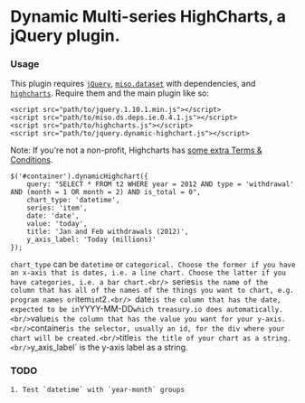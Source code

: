 # Dynamic Multi-series HighCharts, a jQuery plugin.

### Usage

This plugin requires <a href="" target="_blank">`jQuery`</a>, <a href="https://github.com/misoproject/dataset" target="_blank">`miso.dataset`</a> with dependencies, and <a href="http://www.highcharts.com/" target="_blank">`highcharts`</a>. Require them and the main plugin like so:

````
<script src="path/to/jquery.1.10.1.min.js"></script>
<script src="path/to/miso.ds.deps.ie.0.4.1.js"></script>
<script src="path/to/highcharts.js"></script>
<script src="path/to/jquery.dynamic-highchart.js"></script>

````

Note: If you're not a non-profit, Highcharts has [some extra Terms & Conditions](http://shop.highsoft.com/highcharts.html).

````
$('#container').dynamicHighchart({
	query: "SELECT * FROM t2 WHERE year = 2012 AND type = 'withdrawal' AND (month = 1 OR month = 2) AND is_total = 0",
	chart_type: 'datetime',
	series: 'item',
	date: 'date',
	value: 'today',
	title: 'Jan and Feb withdrawals (2012)',
	y_axis_label: 'Today (millions)'
});
````

`chart_type` can be `datetime` or `categorical. Choose the former if you have an x-axis that is dates, i.e. a line chart. Choose the latter if you have categories, i.e. a bar chart.<br/>
`series` is the name of the column that has all of the names of the things you want to chart, e.g. program names or `item` in `t2`.<br/>
`date` is the column that has the date, expected to be in `YYYY-MM-DD` which treasury.io does automatically.<br/>
`value` is the column that has the value you want for your y-axis.<br/>
`container` is the selector, usually an id, for the div where your chart will be created.<br/>
`title` is the title of your chart as a string.<br/>
`y_axis_label` is the y-axis label as a string.<br/>



### TODO
	1. Test `datetime` with `year-month` groups